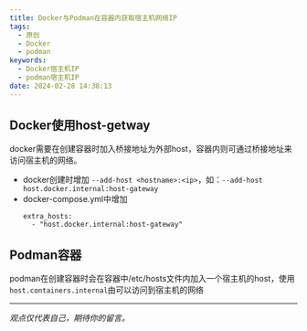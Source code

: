 ```yaml
---
title: Docker与Podman在容器内获取宿主机网络IP
tags:
  - 原创
  - Docker
  - podman
keywords:
  - Docker宿主机IP
  - podman宿主机IP
date: 2024-02-28 14:38:13
---
```


## Docker使用host-getway
docker需要在创建容器时加入桥接地址为外部host，容器内则可通过桥接地址来访问宿主机的网络。
- docker创建时增加 `--add-host <hostname>:<ip>`，如：`--add-host host.docker.internal:host-gateway`
- docker-compose.yml中增加
  ```
  extra_hosts:
    - "host.docker.internal:host-gateway"
  ```

## Podman容器
podman在创建容器时会在容器中/etc/hosts文件内加入一个宿主机的host，使用`host.containers.internal`由可以访问到宿主机的网络

-----

*观点仅代表自己，期待你的留言。*
